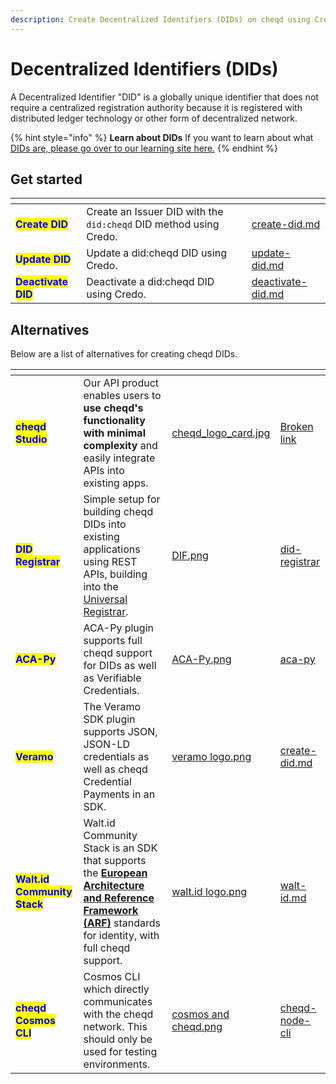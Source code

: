 ```yaml
---
description: Create Decentralized Identifiers (DIDs) on cheqd using Credo.
---
```


# Decentralized Identifiers (DIDs)

A Decentralized Identifier "DID" is a globally unique identifier that does not require a centralized registration authority because it is registered with distributed ledger technology or other form of decentralized network.

{% hint style="info" %}
**Learn about DIDs** If you want to learn about what [DIDs are, please go over to our learning site here.](https://learn.cheqd.io/decentralised-identity/dids)
{% endhint %}

## Get started

<table data-view="cards"><thead><tr><th></th><th></th><th data-hidden data-card-target data-type="content-ref"></th></tr></thead><tbody><tr><td><mark style="color:blue;"><strong>Create DID</strong></mark></td><td>Create an Issuer DID with the <code>did:cheqd</code> DID method using Credo.</td><td><a href="create-did.md">create-did.md</a></td></tr><tr><td><mark style="color:blue;"><strong>Update DID</strong></mark></td><td>Update a did:cheqd DID using Credo.</td><td><a href="update-did.md">update-did.md</a></td></tr><tr><td><mark style="color:blue;"><strong>Deactivate DID</strong></mark></td><td>Deactivate a did:cheqd DID using Credo.</td><td><a href="deactivate-did.md">deactivate-did.md</a></td></tr></tbody></table>

## Alternatives

Below are a list of alternatives for creating cheqd DIDs.

<table data-view="cards"><thead><tr><th></th><th></th><th data-hidden data-card-cover data-type="files"></th><th data-hidden data-card-target data-type="content-ref"></th></tr></thead><tbody><tr><td><mark style="color:blue;"><strong>cheqd Studio</strong></mark></td><td>Our API product enables users to <strong>use cheqd's functionality with minimal complexity</strong> and easily integrate APIs into existing apps. </td><td><a href="../../../.gitbook/assets/cheqd_logo_card.jpg">cheqd_logo_card.jpg</a></td><td><a href="broken-reference">Broken link</a></td></tr><tr><td><mark style="color:blue;"><strong>DID Registrar</strong></mark></td><td>Simple setup for building cheqd DIDs into existing applications using REST APIs, building into the <a href="https://uniregistrar.io/">Universal Registrar</a>.</td><td><a href="../../../.gitbook/assets/DIF.png">DIF.png</a></td><td><a href="../../../advanced/did-registrar/">did-registrar</a></td></tr><tr><td><mark style="color:blue;"><strong>ACA-Py</strong></mark></td><td>ACA-Py plugin supports full cheqd support for DIDs as well as Verifiable Credentials. </td><td><a href="../../../.gitbook/assets/ACA-Py.png">ACA-Py.png</a></td><td><a href="../../aca-py/">aca-py</a></td></tr><tr><td><mark style="color:blue;"><strong>Veramo</strong></mark></td><td>The Veramo SDK plugin supports JSON, JSON-LD credentials as well as cheqd Credential Payments in an SDK.</td><td><a href="../../../.gitbook/assets/veramo logo.png">veramo logo.png</a></td><td><a href="../../veramo/dids/create-did.md">create-did.md</a></td></tr><tr><td><mark style="color:blue;"><strong>Walt.id Community Stack</strong></mark></td><td>Walt.id Community Stack is an SDK that supports the <a href="https://digital-strategy.ec.europa.eu/en/library/european-digital-identity-architecture-and-reference-framework-outline"><strong>European Architecture and Reference Framework (ARF)</strong></a> standards for identity, with full cheqd support. </td><td><a href="../../../.gitbook/assets/walt.id logo.png">walt.id logo.png</a></td><td><a href="../../walt-id.md">walt-id.md</a></td></tr><tr><td><mark style="color:blue;"><strong>cheqd Cosmos CLI</strong></mark></td><td>Cosmos CLI which directly communicates with the cheqd network. This should only be used for testing environments.</td><td><a href="../../../.gitbook/assets/cosmos and cheqd.png">cosmos and cheqd.png</a></td><td><a href="../../../advanced/tooling/cheqd-node-cli/">cheqd-node-cli</a></td></tr></tbody></table>
